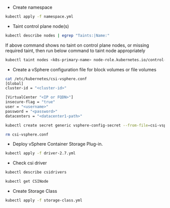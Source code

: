 

- Create namespace
```sh
kubectl apply -f namespace.yml
```


- Taint control plane node(s)
```sh
kubectl describe nodes | egrep "Taints:|Name:"
```
If above command shows no taint on control plane nodes, or missing required taint, then run below command to taint node appropriately
```sh
kubectl taint nodes <k8s-primary-name> node-role.kubernetes.io/control-plane=:NoSchedule
```


- Create a vSphere configuration file for block volumes or file volumes
```sh
cat /etc/kubernetes/csi-vsphere.conf
[Global]
cluster-id = "<cluster-id>"

[VirtualCenter "<IP or FQDN>"]
insecure-flag = "true"
user = "<username>"
password = "<password>"
datacenters = "<datacenter1-path>"
```
```sh
kubectl create secret generic vsphere-config-secret --from-file=csi-vsphere.conf --namespace=vmware-system-csi
```
```sh
rm csi-vsphere.conf
```


- Deploy vSphere Container Storage Plug-in.
```sh
kubectl apply -f driver-2.7.yml
```


- Check csi driver
```sh
kubectl describe csidrivers
```
```sh
kubectl get CSINode
```


- Create Storage Class
```sh
kubectl apply -f storage-class.yml
```


